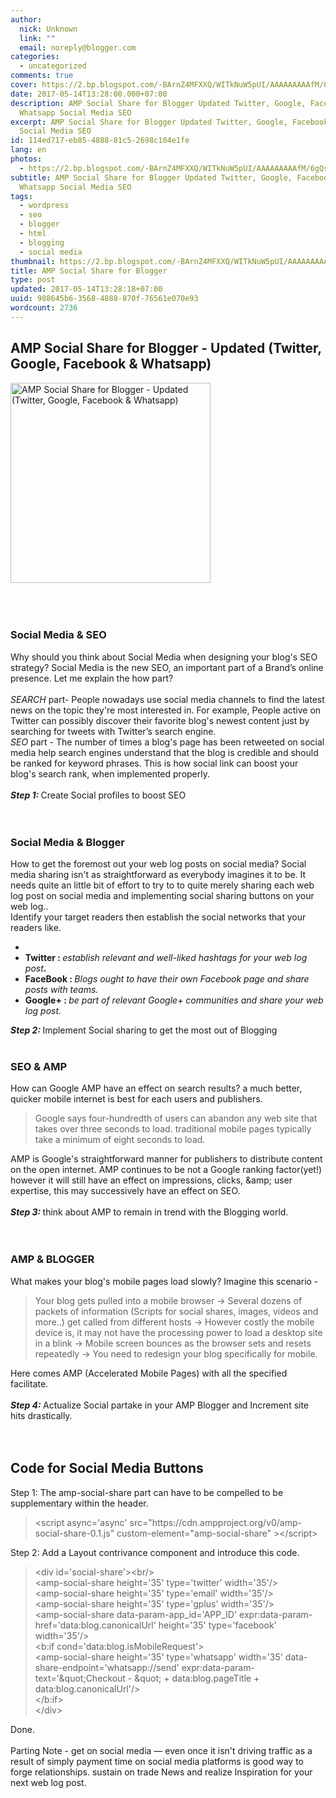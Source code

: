 ```yaml
---
author:
  nick: Unknown
  link: ""
  email: noreply@blogger.com
categories:
  - uncategorized
comments: true
cover: https://2.bp.blogspot.com/-BArnZ4MFXXQ/WITkNuW5pUI/AAAAAAAAAfM/6gQsyQ9xXGAmyFtnQR2UzPn6Xm7BqXdVwCLcB/s320/amp-blogger-social-share.webp
date: 2017-05-14T13:28:00.000+07:00
description: AMP Social Share for Blogger Updated Twitter, Google, Facebook
  Whatsapp Social Media SEO
excerpt: AMP Social Share for Blogger Updated Twitter, Google, Facebook Whatsapp
  Social Media SEO
id: 114ed717-eb85-4888-81c5-2698c104e1fe
lang: en
photos:
  - https://2.bp.blogspot.com/-BArnZ4MFXXQ/WITkNuW5pUI/AAAAAAAAAfM/6gQsyQ9xXGAmyFtnQR2UzPn6Xm7BqXdVwCLcB/s320/amp-blogger-social-share.webp
subtitle: AMP Social Share for Blogger Updated Twitter, Google, Facebook
  Whatsapp Social Media SEO
tags:
  - wordpress
  - seo
  - blogger
  - html
  - blogging
  - social media
thumbnail: https://2.bp.blogspot.com/-BArnZ4MFXXQ/WITkNuW5pUI/AAAAAAAAAfM/6gQsyQ9xXGAmyFtnQR2UzPn6Xm7BqXdVwCLcB/s320/amp-blogger-social-share.webp
title: AMP Social Share for Blogger
type: post
updated: 2017-05-14T13:28:18+07:00
uuid: 988645b6-3568-4888-870f-76561e070e93
wordcount: 2736
---
```


<div dir="ltr" style="text-align: left;" trbidi="on"><h2>    AMP Social Share for Blogger - Updated (Twitter, Google, Facebook &amp;     Whatsapp) </h2><div><a href="https://2.bp.blogspot.com/-BArnZ4MFXXQ/WITkNuW5pUI/AAAAAAAAAfM/6gQsyQ9xXGAmyFtnQR2UzPn6Xm7BqXdVwCLcB/s1600/amp-blogger-social-share.webp" rel="noopener noreferer nofollow">        <img alt=" AMP Social Share for Blogger - Updated (Twitter, Google, Facebook &amp; Whatsapp)" height="320" src="https://2.bp.blogspot.com/-BArnZ4MFXXQ/WITkNuW5pUI/AAAAAAAAAfM/6gQsyQ9xXGAmyFtnQR2UzPn6Xm7BqXdVwCLcB/s320/amp-blogger-social-share.webp" title=" AMP Social Share for Blogger - Updated (Twitter, Google, Facebook &amp; Whatsapp)" width="320">    </a></div><a href="https://plus.google.com/+AmprandomBlogspotcom" rel="noopener noreferer nofollow" title="author profile"></a><br><div><div></div></div><div><div></div><center>        <div><br></div></center><div></div></div><div id="post-body-4915013019450340378"><div></div><br><h3>        Social Media &amp; SEO     </h3>Why should you think about Social Media when designing your blog's SEO     strategy? Social Media is the new SEO, an important part of a Brand’s     online presence. Let me explain the how part?     <br><a href="https://www.blogger.com/null" name="more" rel="noopener noreferer nofollow"></a>    <br><em>SEARCH</em>    part- People nowadays use social media channels to find the latest news on     the topic they're most interested in. For example, People active on Twitter     can possibly discover their favorite blog's newest content just by     searching for tweets with Twitter’s search engine.     <br><em>SEO</em>    part - The number of times a blog's page has been retweeted on social media     help search engines understand that the blog is credible and should be     ranked for keyword phrases. This is how social link can boost your blog's     search rank, when implemented properly.     <br><br><b style="font-style: italic;">Step 1: </b>Create Social profiles to boost SEO     <br><strong>        <em>            <br>        </em>    </strong>    <br><h3>        Social Media &amp; Blogger     </h3>How to get the foremost out your web log posts on social media? Social media sharing isn't as straightforward as everybody imagines it to be. It needs quite an little bit of effort to try to to quite merely sharing each web log post on social media and implementing social sharing buttons on your web log..<br>Identify your target readers then establish the social networks that your readers like.<br><ul><li></li><li><b>Twitter : </b><i>establish relevant and well-liked hashtags for your web log post</i><b>.</b></li><li><b>FaceBook : </b><i>Blogs ought to have their own Facebook page and share posts with teams.</i></li><li><b>Google+ : </b><i>be part of relevant Google+ communities and share your web log post.</i></li></ul><div><b style="font-style: italic;">                Step 2: </b>Implement Social sharing to get the most out of                 Blogging                               <br><strong>            <em>                <br>            </em>        </strong>    </div><h3>        SEO &amp; AMP     </h3>How can Google AMP have an effect on search results? a much better, quicker mobile internet is best for each users and publishers.<br><blockquote class="tr_bq">Google says four-hundredth of users can abandon any web site that takes over three seconds to load. traditional mobile pages typically take a minimum of eight seconds to load.</blockquote>AMP is Google's straightforward manner for publishers to distribute content on the open internet. AMP continues to be not a Google ranking factor(yet!) however it will still have an effect on impressions, clicks, &amp;amp; user expertise, this may successively have an effect on SEO.<br><br><b style="font-style: italic;">Step 3: </b>think about AMP to remain in trend with the Blogging world.<br><strong>        <em>            <br>        </em>    </strong>    <br><h3>        AMP &amp; BLOGGER     </h3>What makes your blog's mobile pages load slowly? Imagine this scenario -     <br><blockquote>Your blog gets pulled into a mobile browser → Several dozens of         packets of information (Scripts for social shares, images, videos and         more..) get called from different hosts → However costly the         mobile device is, it may not have the processing power to load a         desktop site in a blink → Mobile screen bounces as the browser         sets and resets repeatedly → You need to redesign your blog         specifically for mobile.     </blockquote>Here comes AMP (Accelerated Mobile Pages) with all the specified facilitate.     <br><br><b style="font-style: italic;">            Step 4: </b>Actualize Social partake in your AMP Blogger and Increment site hits drastically.                   <br><strong>        <em>            <br>        </em>    </strong>    <br><h2>        Code for Social Media Buttons     </h2>Step 1: The amp-social-share part can have to be compelled to be supplementary within the header.     <br><blockquote>&lt;script async='async'         src="https://cdn.ampproject.org/v0/amp-social-share-0.1.js"         custom-element="amp-social-share" &gt;&lt;/script&gt;     </blockquote>Step 2: Add a Layout contrivance component and introduce this code.     <br><blockquote>&lt;div id='social-share'&gt;&lt;br/&gt;         <br>&lt;amp-social-share height='35' type='twitter' width='35'/&gt;         <br>&lt;amp-social-share height='35' type='email' width='35'/&gt;         <br>&lt;amp-social-share height='35' type='gplus' width='35'/&gt;         <br>&lt;amp-social-share data-param-app_id='APP_ID'         expr:data-param-href='data:blog.canonicalUrl' height='35'         type='facebook' width='35'/&gt;         <br>&lt;b:if cond='data:blog.isMobileRequest'&gt;         <br>&lt;amp-social-share height='35' type='whatsapp' width='35'         data-share-endpoint='whatsapp://send'         expr:data-param-text='&amp;quot;Checkout - &amp;quot; +         data:blog.pageTitle + data:blog.canonicalUrl'/&gt;         <br>&lt;/b:if&gt;         <br>&lt;/div&gt;     </blockquote>Done.<br><br>Parting Note - get on social media — even once it isn't driving traffic as a result of simply payment time on social media platforms is good way to forge relationships. sustain on trade News and realize Inspiration for your next web log post. </div></div>
